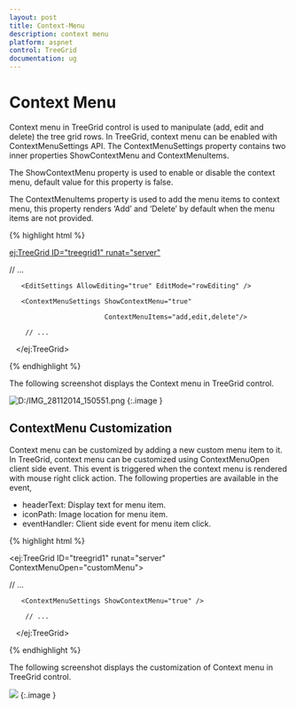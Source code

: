 ```yaml
---
layout: post
title: Context-Menu
description: context menu
platform: aspnet
control: TreeGrid
documentation: ug
---
```


# Context Menu

Context menu in TreeGrid control is used to manipulate (add, edit and delete) the tree grid rows. In TreeGrid, context menu can be enabled with ContextMenuSettings API. The ContextMenuSettings property contains two inner properties ShowContextMenu and ContextMenuItems.

The ShowContextMenu property is used to enable or disable the context menu, default value for this property is false.

The ContextMenuItems property is used to add the menu items to context menu, this property renders ‘Add’ and ‘Delete’ by default when the menu items are not provided.







{% highlight html %}

<ej:TreeGrid ID="treegrid1" runat="server">

// ...

       <EditSettings AllowEditing="true" EditMode="rowEditing" />

       <ContextMenuSettings ShowContextMenu="true" 

                            ContextMenuItems="add,edit,delete"/>

        // ...

   </ej:TreeGrid>





{% endhighlight %}



The following screenshot displays the Context menu in TreeGrid control.

 ![D:/IMG_28112014_150551.png](Context-Menu_images/Context-Menu_img1.png) 
{:.image }


## ContextMenu Customization

Context menu can be customized by adding a new custom menu item to it. In TreeGrid, context menu can be customized using ContextMenuOpen client side event. This event is triggered when the context menu is rendered with mouse right click action. The following properties are available in the event,

* headerText: Display text for menu item.
* iconPath: Image location for menu item.
* eventHandler: Client side event for menu item click.







{% highlight html %}



<ej:TreeGrid ID="treegrid1" runat="server" ContextMenuOpen="customMenu">

// ...

       <ContextMenuSettings ShowContextMenu="true" />

        // ...

   </ej:TreeGrid>



<script type=”text/javascript”>

  function customMenu( args )

{

   args.contextMenuItems.push(

   {

      headerText: "customMenu",

   iconPath: “url(…/images/custommenu.png)”,

   eventHandler: customMenuClick,

   }

   );

}

  function customMenuClick( args )

  {

        // ...     

     // ...     

  }

</script>







{% endhighlight %}



The following screenshot displays the customization of Context menu in TreeGrid control.

![](Context-Menu_images/Context-Menu_img2.png) 
{:.image }








